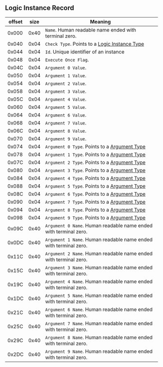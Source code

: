 ## Logic Instance Record

 offset | size | Meaning
--------|------|--------
0x000 | 0x40 | `Name`. Human readable name ended with terminal zero.
0x040 | 0x04 | `Check Type`. Points to a [Logic Instance Type](../../Enumerations/ALM/LogicInstanceType.md)
0x044 | 0x04 | `Id`. Unique identifier of an instance
0x048 | 0x04 | `Execute Once Flag`.
0x04C | 0x04 | `Argument 0 Value`.
0x050 | 0x04 | `Argument 1 Value`.
0x054 | 0x04 | `Argument 2 Value`.
0x058 | 0x04 | `Argument 3 Value`.
0x05C | 0x04 | `Argument 4 Value`.
0x060 | 0x04 | `Argument 5 Value`.
0x064 | 0x04 | `Argument 6 Value`.
0x068 | 0x04 | `Argument 7 Value`.
0x06C | 0x04 | `Argument 8 Value`.
0x070 | 0x04 | `Argument 9 Value`.
0x074 | 0x04 | `Argument 0 Type`. Points to a [Argument Type](../../Enumerations/ALM/ArgumentType.md)
0x078 | 0x04 | `Argument 1 Type`. Points to a [Argument Type](../../Enumerations/ALM/ArgumentType.md)
0x07C | 0x04 | `Argument 2 Type`. Points to a [Argument Type](../../Enumerations/ALM/ArgumentType.md)
0x080 | 0x04 | `Argument 3 Type`. Points to a [Argument Type](../../Enumerations/ALM/ArgumentType.md)
0x084 | 0x04 | `Argument 4 Type`. Points to a [Argument Type](../../Enumerations/ALM/ArgumentType.md)
0x088 | 0x04 | `Argument 5 Type`. Points to a [Argument Type](../../Enumerations/ALM/ArgumentType.md)
0x08C | 0x04 | `Argument 6 Type`. Points to a [Argument Type](../../Enumerations/ALM/ArgumentType.md)
0x090 | 0x04 | `Argument 7 Type`. Points to a [Argument Type](../../Enumerations/ALM/ArgumentType.md)
0x094 | 0x04 | `Argument 8 Type`. Points to a [Argument Type](../../Enumerations/ALM/ArgumentType.md)
0x098 | 0x04 | `Argument 9 Type`. Points to a [Argument Type](../../Enumerations/ALM/ArgumentType.md)
0x09C | 0x40 | `Argument 0 Name`. Human readable name ended with terminal zero.
0x0DC | 0x40 | `Argument 1 Name`. Human readable name ended with terminal zero.
0x11C | 0x40 | `Argument 2 Name`. Human readable name ended with terminal zero.
0x15C | 0x40 | `Argument 3 Name`. Human readable name ended with terminal zero.
0x19C | 0x40 | `Argument 4 Name`. Human readable name ended with terminal zero.
0x1DC | 0x40 | `Argument 5 Name`. Human readable name ended with terminal zero.
0x21C | 0x40 | `Argument 6 Name`. Human readable name ended with terminal zero.
0x25C | 0x40 | `Argument 7 Name`. Human readable name ended with terminal zero.
0x29C | 0x40 | `Argument 8 Name`. Human readable name ended with terminal zero.
0x2DC | 0x40 | `Argument 9 Name`. Human readable name ended with terminal zero.
